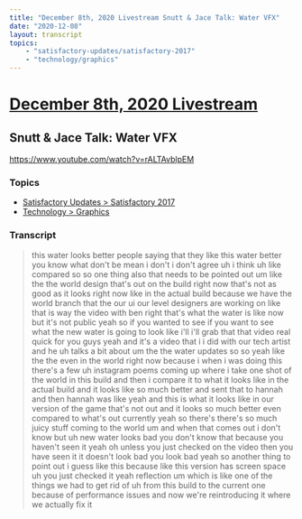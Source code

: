 ```yaml
---
title: "December 8th, 2020 Livestream Snutt & Jace Talk: Water VFX"
date: "2020-12-08"
layout: transcript
topics:
    - "satisfactory-updates/satisfactory-2017"
    - "technology/graphics"
---
```

# [December 8th, 2020 Livestream](../2020-12-08.md)
## Snutt & Jace Talk: Water VFX
https://www.youtube.com/watch?v=rALTAvblpEM

### Topics
* [Satisfactory Updates > Satisfactory 2017](../topics/satisfactory-updates/satisfactory-2017.md)
* [Technology > Graphics](../topics/technology/graphics.md)

### Transcript

> this water looks better people saying that they like this water better you know what don't be mean i don't i don't agree uh i think uh like compared so so one thing also that needs to be pointed out um like the the world design that's out on the build right now that's not as good as it looks right now like in the actual build because we have the world branch that the our ui our level designers are working on like that is way the video with ben right that's what the water is like now but it's not public yeah so if you wanted to see if you want to see what the new water is going to look like i'll i'll grab that that video real quick for you guys yeah and it's a video that i i did with our tech artist and he uh talks a bit about um the the water updates so so yeah like the the even in the world right now because i when i was doing this there's a few uh instagram poems coming up where i take one shot of the world in this build and then i compare it to what it looks like in the actual build and it looks like so much better and sent that to hannah and then hannah was like yeah and this is what it looks like in our version of the game that's not out and it looks so much better even compared to what's out currently yeah so there's there's so much juicy stuff coming to the world um and when that comes out i don't know but uh new water looks bad you don't know that because you haven't seen it yeah oh unless you just checked on the video then you have seen it it doesn't look bad you look bad yeah so another thing to point out i guess like this because like this version has screen space uh you just checked it yeah reflection um which is like one of the things we had to get rid of uh from this build to the current one because of performance issues and now we're reintroducing it where we actually fix it
